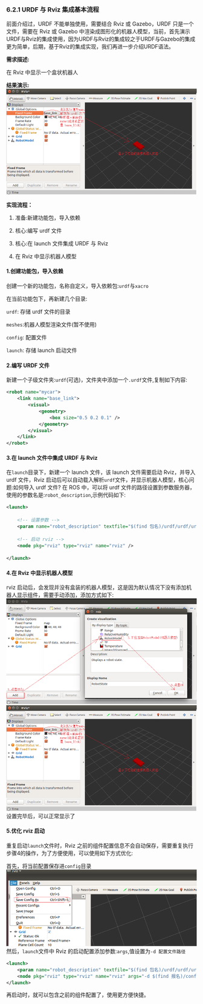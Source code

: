 ### 6.2.1 URDF 与 Rviz 集成基本流程

前面介绍过，URDF 不能单独使用，需要结合 Rviz 或 Gazebo，URDF 只是一个文件，需要在 Rviz 或 Gazebo 中渲染成图形化的机器人模型，当前，首先演示URDF与Rviz的集成使用，因为URDF与Rviz的集成较之于URDF与Gazebo的集成更为简单，后期，基于Rviz的集成实现，我们再进一步介绍URDF语法。

**需求描述:**

在 Rviz 中显示一个盒状机器人

**结果演示:**![](/assets/02_URDF文件执行rviz配置02.png)

**实现流程：**

1. 准备:新建功能包，导入依赖

2. 核心:编写 urdf 文件

3. 核心:在 launch 文件集成 URDF 与 Rviz

4. 在 Rviz 中显示机器人模型

#### 1.创建功能包，导入依赖

创建一个新的功能包，名称自定义，导入依赖包:`urdf`与`xacro`

在当前功能包下，再新建几个目录:

`urdf`: 存储 urdf 文件的目录

`meshes`:机器人模型渲染文件\(暂不使用\)

`config`: 配置文件

`launch`: 存储 launch 启动文件

#### 2.编写 URDF 文件

新建一个子级文件夹:`urdf`\(可选\)，文件夹中添加一个`.urdf`文件,复制如下内容:

```xml
<robot name="mycar">
    <link name="base_link">
        <visual>
            <geometry>
                <box size="0.5 0.2 0.1" />
            </geometry>
        </visual>
    </link>
</robot>
```

#### 3.在 launch 文件中集成 URDF 与 Rviz

在`launch`目录下，新建一个 launch 文件，该 launch 文件需要启动 Rviz，并导入 urdf 文件，Rviz 启动后可以自动载入解析`urdf`文件，并显示机器人模型，核心问题:如何导入 urdf 文件? 在 ROS 中，可以将 urdf 文件的路径设置到参数服务器，使用的参数名是:`robot_description`,示例代码如下:

```xml
<launch>

    <!-- 设置参数 -->
    <param name="robot_description" textfile="$(find 包名)/urdf/urdf/urdf01_HelloWorld.urdf" />

    <!-- 启动 rviz -->
    <node pkg="rviz" type="rviz" name="rviz" />

</launch>
```

#### 4.在 Rviz 中显示机器人模型

rviz 启动后，会发现并没有盒装的机器人模型，这是因为默认情况下没有添加机器人显示组件，需要手动添加，添加方式如下:![](/assets/01_URDF文件执行rviz配置01.png)![](/assets/02_URDF文件执行rviz配置02.png)设置完毕后，可以正常显示了

#### 5.优化 rviz 启动

重复启动`launch`文件时，Rviz 之前的组件配置信息不会自动保存，需要重复执行步骤4的操作，为了方便使用，可以使用如下方式优化:

首先，将当前配置保存进`config`目录![](/assets/10_rviz配置保存.png)然后，`launch`文件中 Rviz 的启动配置添加参数:`args`,值设置为`-d 配置文件路径`

```xml
<launch>
    <param name="robot_description" textfile="$(find 包名)/urdf/urdf/urdf01_HelloWorld.urdf" />
    <node pkg="rviz" type="rviz" name="rviz" args="-d $(find 报名)/config/rviz/show_mycar.rviz" />
</launch>
```

再启动时，就可以包含之前的组件配置了，使用更方便快捷。

